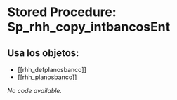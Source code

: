 # Stored Procedure: Sp_rhh_copy_intbancosEnt

## Usa los objetos:
- [[rhh_defplanosbanco]]
- [[rhh_planosbanco]]

*No code available.*
